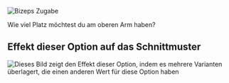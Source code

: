 ![Bizeps Zugabe](bicepsease.svg)

Wie viel Platz möchtest du am oberen Arm haben?

## Effekt dieser Option auf das Schnittmuster

![Dieses Bild zeigt den Effekt dieser Option, indem es mehrere Varianten überlagert, die einen anderen Wert für diese Option haben](sven_bicepsease_sample.svg "Effekt dieser Option auf das Schnittmuster")
